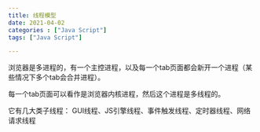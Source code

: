 ```yaml
---
title: 线程模型
date: 2021-04-02
categories : ["Java Script"]
tags: ["Java Script"]

---
```

<!--more-->

浏览器是多进程的，有一个主控进程，以及每一个tab页面都会新开一个进程（某些情况下多个tab会合并进程）。

每一个tab页面可以看作是浏览器内核进程，然后这个进程是多线程的。

它有几大类子线程： GUI线程、JS引擎线程、事件触发线程、定时器线程、网络请求线程
